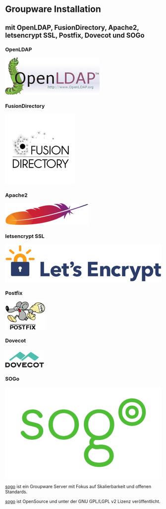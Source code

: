 # Groupware Installation
## mit OpenLDAP, FusionDirectory, Apache2, letsencrypt SSL, Postfix, Dovecot und SOGo

### OpenLDAP
[![openldap](./images/logos/LDAPworm.gif)][openldap]

### FusionDirectory
[![fusiondirectory](./images/logos/fusiondirectory.png)][fusiondirectory]

### Apache2
[![apache2](./images/logos/apache2.png)][apache2]

### letsencrypt SSL
[![letsencrypt](./images/logos/letsencrypt-logo-horizontal.svg)][letsencrypt]

### Postfix
[![postfix](./images/logos/mysza.gif)][postfix]

### Dovecot
[![dovecot](./images/logos/dovecot.gif)][dovecot]

### SOGo
![sogo](./images/logos/sogo.svg)

[sogo] ist ein Groupware Server mit Fokus auf Skalierbarkeit und offenen Standards.

[sogo] ist OpenSource und unter der GNU GPL/LGPL v2 Lizenz veröffentlicht.


[openldap]: https://www.openldap.org/
[fusiondirectory]: http://www.fusiondirectory.org/
[fusiondirectory-github]: https://github.com/fusiondirectory
[apache2]: http://httpd.apache.org/
[letsencrypt]: https://letsencrypt.org/
[postfix]: http://www.postfix.org/
[dovecot]: http://www.dovecot.org/
[sogo]: https://sogo.nu
